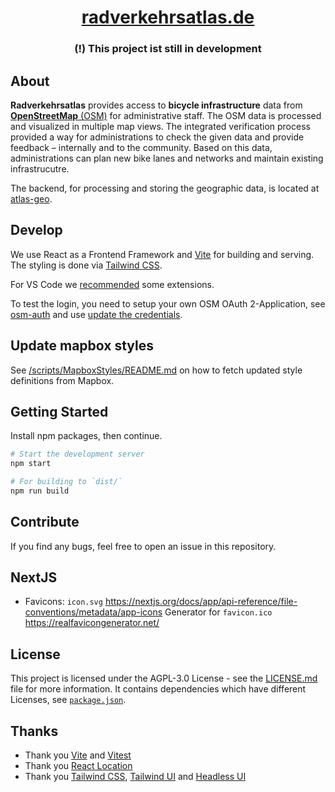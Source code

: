 <div align="center">
  <!-- <img src="src/images/" height="80" /> -->
  <h1 align="center"><a href="https://radverkehrsatlas.de/">radverkehrsatlas.de</a></h1>
  <h3><strong>(!)</strong> This project ist still in development</h3>
</div>

## About

**Radverkehrsatlas** provides access to **bicycle infrastructure** data from [**OpenStreetMap** (OSM)](https://www.openstreetmap.org) for administrative staff. The OSM data is processed and visualized in multiple map views. The integrated verification process provided a way for administrations to check the given data and provide feedback – internally and to the community. Based on this data, administrations can plan new bike lanes and networks and maintain existing infrastrucutre.

The backend, for processing and storing the geographic data, is located at [atlas-geo](https://github.com/FixMyBerlin/atlas-geo).

## Develop

We use React as a Frontend Framework and [Vite](https://vitejs.dev/) for building and serving. The styling is done via [Tailwind CSS](https://tailwindcss.com/).

For VS Code we [recommended](.vscode/extensions.json) some extensions.

To test the login, you need to setup your own OSM OAuth 2-Application, see [osm-auth](https://github.com/osmlab/osm-auth#registering-an-application) and use [update the credentials](/src/components/Layout/Header/User/User.tsx).

## Update mapbox styles

See [/scripts/MapboxStyles/README.md](./scripts/MapboxStyles/README.md) on how to fetch updated style definitions from Mapbox.

## Getting Started

Install npm packages, then continue.

```sh
# Start the development server
npm start
```

```sh
# For building to `dist/`
npm run build
```

## Contribute

If you find any bugs, feel free to open an issue in this repository.

## NextJS

- Favicons:
  `icon.svg` https://nextjs.org/docs/app/api-reference/file-conventions/metadata/app-icons
  Generator for `favicon.ico` https://realfavicongenerator.net/


## License

This project is licensed under the AGPL-3.0 License - see the [LICENSE.md](LICENSE.md) file for more information.
It contains dependencies which have different Licenses, see [`package.json`](./package.json).

## Thanks

- Thank you [Vite](https://vitejs.dev/) and [Vitest](https://vitest.dev/)
- Thank you [React Location](https://github.com/TanStack/router)
- Thank you [Tailwind CSS](https://tailwindcss.com/), [Tailwind UI](https://tailwindui.com/) and [Headless UI](https://headlessui.com/)

